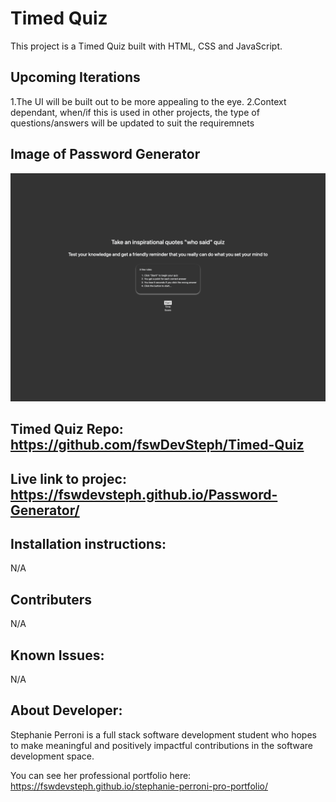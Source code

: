 # Timed Quiz

This project is a Timed Quiz built with HTML, CSS and JavaScript.

## Upcoming Iterations

1.The UI will be built out to be more appealing to the eye.
2.Context dependant, when/if this is used in other projects, the type of questions/answers will be updated to suit the requiremnets

## Image of Password Generator

<img src="assets/Images-videos/TimedQuizImg.png">

## Timed Quiz Repo: https://github.com/fswDevSteph/Timed-Quiz

## Live link to projec: https://fswdevsteph.github.io/Password-Generator/

## Installation instructions:

N/A

## Contributers

N/A

## Known Issues:

N/A

## About Developer:

Stephanie Perroni is a full stack software development student who hopes to make meaningful and positively impactful contributions in the software development space.

You can see her professional portfolio here: https://fswdevsteph.github.io/stephanie-perroni-pro-portfolio/
